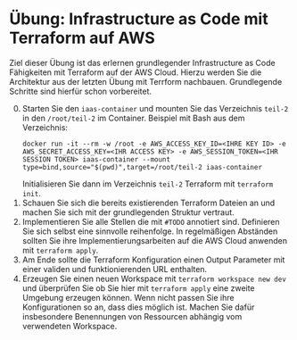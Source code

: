 # Übung: Infrastructure as Code mit Terraform auf AWS

Ziel dieser Übung ist das erlernen grundlegender Infrastructure as Code Fähigkeiten mit Terraform auf der AWS Cloud. Hierzu werden Sie die Architektur aus der letzten Übung mit Terrform nachbauen. Grundlegende Schritte sind hierfür schon vorbereitet.


0. Starten Sie den `iaas-container` und mounten Sie das Verzeichnis `teil-2` in den `/root/teil-2` im Container. Beispiel mit Bash aus dem Verzeichnis:
   ```
   docker run -it --rm -w /root -e AWS_ACCESS_KEY_ID=<IHRE KEY ID> -e AWS_SECRET_ACCESS_KEY=<IHR ACCESS KEY> -e AWS_SESSION_TOKEN=<IHR SESSION TOKEN> iaas-container --mount type=bind,source="$(pwd)",target=/root/teil-2 iaas-container
   ``` 
   Initialisieren Sie dann im Verzeichnis `teil-2` Terraform mit `terraform init`.
4. Schauen Sie sich die bereits existierenden Terraform Dateien an und machen Sie sich mit der grundlegenden Struktur vertraut.
5. Implementieren Sie alle Stellen die mit `#TODO` annotiert sind. Definieren Sie sich selbst eine sinnvolle reihenfolge. In regelmäßigen Abständen sollten Sie ihre Implementierungsarbeiten auf die AWS Cloud anwenden mit `terraform apply`.
6. Am Ende sollte die Terraform Konfiguration einen Output Parameter mit einer validen und funktionierenden URL enthalten.
7. Erzeugen Sie einen neuen Workspace mit `terraform workspace new dev` und überprüfen Sie ob Sie hier mit `terraform apply` eine zweite Umgebung erzeugen können. Wenn nicht passen Sie ihre Konfigurationen so an, dass dies möglich ist. Machen Sie dafür insbesondere Benennungen von Ressourcen abhängig vom verwendeten Workspace.

